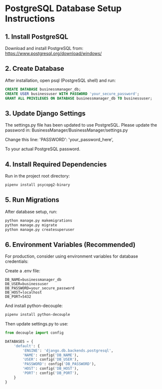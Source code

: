 # PostgreSQL Database Setup Instructions

## 1. Install PostgreSQL
Download and install PostgreSQL from: https://www.postgresql.org/download/windows/

## 2. Create Database
After installation, open psql (PostgreSQL shell) and run:
```sql
CREATE DATABASE businessmanager_db;
CREATE USER businessuser WITH PASSWORD 'your_secure_password';
GRANT ALL PRIVILEGES ON DATABASE businessmanager_db TO businessuser;
```

## 3. Update Django Settings
The settings.py file has been updated to use PostgreSQL. Please update the password in:
BusinessManager/BusinessManager/settings.py

Change this line:
'PASSWORD': 'your_password_here',

To your actual PostgreSQL password.

## 4. Install Required Dependencies
Run in the project root directory:
```bash
pipenv install psycopg2-binary
```

## 5. Run Migrations
After database setup, run:
```bash
python manage.py makemigrations
python manage.py migrate
python manage.py createsuperuser
```

## 6. Environment Variables (Recommended)
For production, consider using environment variables for database credentials:

Create a .env file:
```
DB_NAME=businessmanager_db
DB_USER=businessuser
DB_PASSWORD=your_secure_password
DB_HOST=localhost
DB_PORT=5432
```

And install python-decouple:
```bash
pipenv install python-decouple
```

Then update settings.py to use:
```python
from decouple import config

DATABASES = {
    'default': {
        'ENGINE': 'django.db.backends.postgresql',
        'NAME': config('DB_NAME'),
        'USER': config('DB_USER'),
        'PASSWORD': config('DB_PASSWORD'),
        'HOST': config('DB_HOST'),
        'PORT': config('DB_PORT'),
    }
}
```
